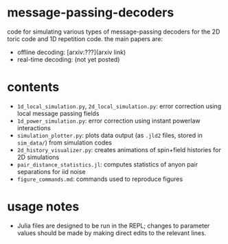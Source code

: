 message-passing-decoders
=====
code for simulating various types of message-passing decoders for the 2D toric code and 1D repetition code. the main papers are:
- offline decoding: [arxiv:???](arxiv link) 
- real-time decoding: (not yet posted)

contents
=====
- `1d_local_simulation.py`, `2d_local_simulation.py`: error correction using local message passing fields 
- `1d_power_simulation.py`: error correction using instant powerlaw interactions  
- `simulation_plotter.py`: plots data output (as `.jld2` files, stored in `sim_data/`) from simulation codes
- `2d_history_visualizer.py`: creates animations of spin+field histories for 2D simulations
- `pair_distance_statistics.jl`: computes statistics of anyon pair separations for iid noise 
- `figure_commands.md`: commands used to reproduce figures

usage notes
=====
- Julia files are designed to be run in the REPL; changes to parameter values should be made by making direct edits to the relevant lines.

  

